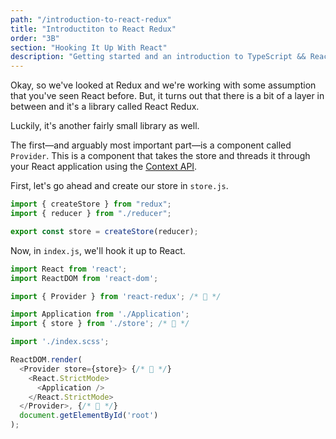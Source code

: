 ```yaml
---
path: "/introduction-to-react-redux"
title: "Introductiton to React Redux"
order: "3B"
section: "Hooking It Up With React"
description: "Getting started and an introduction to TypeScript && React Workshop"
---
```


Okay, so we've looked at Redux and we're working with some assumption that you've seen React before. But, it turns out that there is a bit of a layer in between and it's a library called React Redux.

Luckily, it's another fairly small library as well.

The first—and arguably most important part—is a component called `Provider`. This is a component that takes the store and threads it through your React application using the [Context API](https://reactjs.org/docs/context.html).

First, let's go ahead and create our store in `store.js`.

```js
import { createStore } from "redux";
import { reducer } from "./reducer";

export const store = createStore(reducer);
```

Now, in `index.js`, we'll hook it up to React.

```js
import React from 'react';
import ReactDOM from 'react-dom';

import { Provider } from 'react-redux'; /* 🌝 */

import Application from './Application';
import { store } from './store'; /* 🌝 */

import './index.scss';

ReactDOM.render(
  <Provider store={store}> {/* 🌝 */}
    <React.StrictMode>
      <Application />
    </React.StrictMode>
  </Provider>, {/* 🌝 */}
  document.getElementById('root')
);
```

